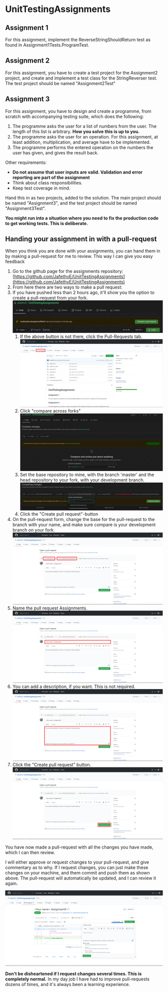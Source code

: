 # UnitTestingAssignments

## Assignment 1

For this assignment, implement the ReverseStringShouldReturn test as found in Assignment1Tests.ProgramTest.

## Assignment 2

For this assignment, you have to create a test project for the Assignment2 project, and create and implement a test class for the StringReverser test.
The test project should be named "Assignment2Test"

## Assignment 3

For this assignment, you have to design and create a programme, from scratch with accompanying testing suite, which does the following:

1. The programme asks the user for a list of numbers from the user. The length of this list is arbitrary. **How you solve this is up to you.**
2. The programme asks the user for an operation. For this assignment, at least addition, multiplication, and average have to be implemented.
3. The programme performs the entered operation on the numbers the user has given, and gives the result back.

Other requirements:

- **Do not assume that user inputs are valid. Validation and error reporting are part of the assignment**
- Think about class responsibilities.
- Keep test coverage in mind.

Hand this in as two projects, added to the solution. The main project should be named "Assignment3", and the test project should be named "Assignment3Test".


**You might run into a situation where you need to fix the production code to get working tests. This is deliberate.**

## Handing your assignment in with a pull-request

When you think you are done with your assignments, you can hand them in by making a pull-request for me to review.
This way I can give you easy feedback

1. Go to the github page for the assignments repository: [https://github.com/JafethvE/UnitTestingAssignments](https://github.com/JafethvE/UnitTestingAssignments)
2. From here there are two ways to make a pull request:
3. If you have pushed less than 2 hours ago, it'll show you the option to create a pull-request from your fork.
   ![Pull request button](Git_Tutorial_Visual_Studio/Pull_Request_From_Fork.png)
    1. If the above button is not there, click the Pull-Requests tab.
       ![Pull request tab](Git_Tutorial_Visual_Studio/Pull_Request_Tab.png)
    2. Click "compare across forks"
       ![Compare across forks](Git_Tutorial_Visual_Studio/Compare_Across_Forks.png)
    3. Set the base repository to mine, with the branch 'master' and the head repository to your fork, with your development branch.
       ![Set options](Git_Tutorial_Visual_Studio/Set_Diff.png)
    4. Click the "Create pull request"-button
3. On the pull-request form, change the base for the pull-request to the branch with your name, and make sure compare is your development branch on your fork.
   ![Make sure branch is correct](Git_Tutorial_Visual_Studio/Correct_Branches.png)
4. Name the pull request <Your name> Assignments.
   ![Pull request name](Git_Tutorial_Visual_Studio/Pull-request_Github_Name.png)
5. You can add a description, if you want. This is not required.
   ![Pull request message](Git_Tutorial_Visual_Studio/Pull-request_Github.PNG)
6. Click the "Create pull request" button.
   ![Pull request button](Git_Tutorial_Visual_Studio/Make_Pull-request_Github.png)

You have now made a pull-request with all the changes you have made, which I can then review.

I will either approve or request changes to your pull-request, and give commentary as to why.
If I request changes, you can just make these changes on your machine, and them commit and push them as shown above.
The pull-request will automatically be updated, and I can review it again.

![review](Git_Tutorial_Visual_Studio/Review.PNG)

**Don't be disheartened if I request changes several times. This is completely normal.**
In my day job I have had to improve pull-requests dozens of times, and it's always been a learning experience.
